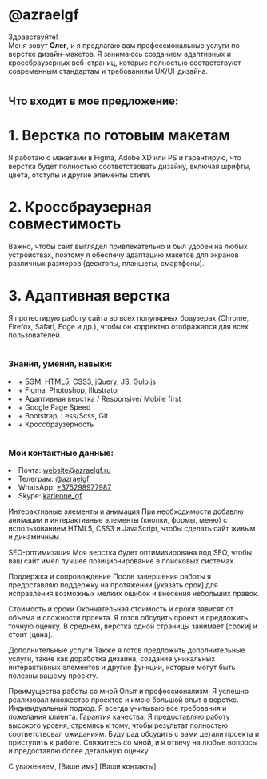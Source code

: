 # @azraelgf
Здравствуйте!</br>
Меня зовут <b>Олег</b>, и я предлагаю вам профессиональные услуги по верстке дизайн-макетов. Я занимаюсь созданием адаптивных и кроссбраузерных веб-страниц, которые полностью соответствуют современным стандартам и требованиям UX/UI-дизайна.
# <h2>Что входит в мое предложение:</h2>
# 1. Верстка по готовым макетам
Я работаю с макетами в Figma, Adobe XD или PS и гарантирую, что верстка будет полностью соответствовать дизайну, включая шрифты, цвета, отступы и другие элементы стиля.
# 2. Кроссбраузерная совместимость
Важно, чтобы сайт выглядел привлекательно и был удобен на любых устройствах, поэтому я обеспечу адаптацию макетов для экранов различных размеров (десктопы, планшеты, смартфоны).
# 3. Адаптивная верстка
Я протестирую работу сайта во всех популярных браузерах (Chrome, Firefox, Safari, Edge и др.), чтобы он корректно отображался для всех пользователей.
# <h3>Знания, умения, навыки:</h3>
<li>+ БЭМ, HTML5, CSS3, jQuery, JS, Gulp.js</li>
<li>+ Figma, Photoshop, Illustrator</li>
<li>+ Адаптивная верстка / Responsive/ Mobile first</li>
<li>+ Google Page Speed</li>
<li>+ Bootstrap, Less/Scss, Git</li>
<li>+ Кроссбраузерность</li>

# <h3>Мои контактные данные:</h3>
<li>Почта: <a href="mailto:aleh.antukh@gmail.com">website@azraelgf.ru</a></li>
<li>Телеграм: <a href="https://t.me/azraelgf" target="_blank">@azraelgf</a></li>
<li>WhatsApp: <a href="https://wa.me/375298977987" target="_blank">+375298977987</a></li>
<li>Skype: <a href="https://join.skype.com/invite/bJfs8iKJdib4" target="_blank">karleone_gf</a></li>














Интерактивные элементы и анимация
При необходимости добавлю анимации и интерактивные элементы (кнопки, формы, меню) с использованием HTML5, CSS3 и JavaScript, чтобы сделать сайт живым и динамичным.

SEO-оптимизация
Моя верстка будет оптимизирована под SEO, чтобы ваш сайт имел лучшее позиционирование в поисковых системах.

Поддержка и сопровождение
После завершения работы я предоставляю поддержку на протяжении [указать срок] для исправления возможных мелких ошибок и внесения небольших правок.

Стоимость и сроки
Окончательная стоимость и сроки зависят от объема и сложности проекта. Я готов обсудить проект и предложить точную оценку. В среднем, верстка одной страницы занимает [сроки] и стоит [цена].

Дополнительные услуги
Также я готов предложить дополнительные услуги, такие как доработка дизайна, создание уникальных интерактивных элементов и другие функции, которые могут быть полезны вашему проекту.

Преимущества работы со мной
Опыт и профессионализм. Я успешно реализовал множество проектов и имею большой опыт в верстке.
Индивидуальный подход. Я всегда учитываю все требования и пожелания клиента.
Гарантия качества. Я предоставляю работу высокого уровня, стремясь к тому, чтобы результат полностью соответствовал ожиданиям.
Буду рад обсудить с вами детали проекта и приступить к работе. Свяжитесь со мной, и я отвечу на любые вопросы и предоставлю более детальную оценку.

С уважением,
[Ваше имя]
[Ваши контакты]
